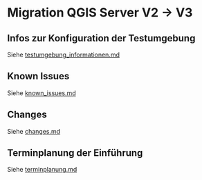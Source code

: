 # Migration QGIS Server V2 -> V3

## Infos zur Konfiguration der Testumgebung

Siehe [testumgebung_informationen.md](./testumgebung_informationen.md)

## Known Issues

Siehe [known_issues.md](./known_issues.md)

## Changes

Siehe [changes.md](./changes.md)

## Terminplanung der Einführung

Siehe [terminplanung.md](./terminplanung.md)
